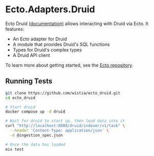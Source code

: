 # Ecto.Adapters.Druid

Ecto Druid [(documentation)](https://hexdocs.pm/ecto_druid) allows interacting with Druid via Ecto. It features:

* An Ecto adapter for Druid
* A module that provides Druid's SQL functions
* Types for Druid's complex types
* A Druid API client

To learn more about getting started, see the [Ecto repository](https://github.com/elixir-ecto/ecto).

## Running Tests

```sh
git clone https://github.com/wistia/ecto_druid.git
cd ecto_druid

# Start druid
docker compose up -d druid

# Wait for druid to start up, then load data into it
curl "http://localhost:8888/druid/indexer/v1/task" \
  --header 'Content-Type: application/json' \
  -d @ingestion_spec.json

# Once the data has loaded
mix test
```

